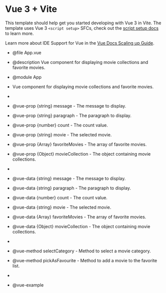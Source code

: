# Vue 3 + Vite

This template should help get you started developing with Vue 3 in Vite. The template uses Vue 3 `<script setup>` SFCs, check out the [script setup docs](https://v3.vuejs.org/api/sfc-script-setup.html#sfc-script-setup) to learn more.

Learn more about IDE Support for Vue in the [Vue Docs Scaling up Guide](https://vuejs.org/guide/scaling-up/tooling.html#ide-support).


 * @file App.vue
 * @description Vue component for displaying movie collections and favorite movies.
 * @module App
 


 * Vue component for displaying movie collections and favorite movies.
 *
 * @vue-prop {string} message - The message to display.
 * @vue-prop {string} paragraph - The paragraph to display.
 * @vue-prop {number} count - The count value.
 * @vue-prop {string} movie - The selected movie.
 * @vue-prop {Array} favoriteMovies - The array of favorite movies.
 * @vue-prop {Object} movieCollection - The object containing movie collections.
 *
 * @vue-data {string} message - The message to display.
 * @vue-data {string} paragraph - The paragraph to display.
 * @vue-data {number} count - The count value.
 * @vue-data {string} movie - The selected movie.
 * @vue-data {Array} favoriteMovies - The array of favorite movies.
 * @vue-data {Object} movieCollection - The object containing movie collections.
 *
 * @vue-method selectCategory - Method to select a movie category.
 * @vue-method pickAsFavourite - Method to add a movie to the favorite list.
 *
 * @vue-example